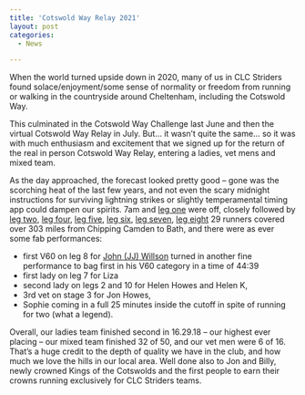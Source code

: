 ```yaml
---
title: 'Cotswold Way Relay 2021'
layout: post
categories:
  - News

---
```


When the world turned upside down in 2020, many of us in CLC Striders found solace/enjoyment/some sense of normality or freedom from running or walking in the countryside around Cheltenham, including the Cotswold Way. 

This culminated in the Cotswold Way Challenge last June and then the virtual Cotswold Way Relay in July. But… it wasn’t quite the same… so it was with much enthusiasm and excitement that we signed up for the return of the real in person Cotswold Way Relay, entering a ladies, vet mens and mixed team. 

As the day approached, the forecast looked pretty good – gone was the scorching heat of the last few years, and not even the scary midnight instructions for surviving lightning strikes or slightly temperamental timing app could dampen our spirits. 7am and [leg one](/images/2021/07/2021-07-15-Cotswold-relay-8.jpg "leg one") were off, closely followed by [leg two](/images/2021/07/2021-07-15-Cotswold-relay-6.jpg "leg two"), [leg four](/images/2021/07/2021-07-15-Cotswold-relay-7.jpg "leg four"), [leg five](/images/2021/07/2021-07-15-Cotswold-relay-3.jpg "leg five"), [leg six](/images/2021/07/2021-07-15-Cotswold-relay-2.jpg "leg six"), [leg seven](/images/2021/07/2021-07-15-Cotswold-relay-1.jpg "leg seven"), [leg eight](/images/2021/07/2021-07-15-Cotswold-relay-4.jpg "leg eight") 29 runners covered over 303 miles from Chipping Camden to Bath, and there were as ever some fab performances: 

* first V60 on leg 8 for [John (JJ) Willson](/images/2021/07/JJ_Willson_Cotswold_relay_MV60.jpg "John (JJ) Willson") turned in another fine performance to bag first in his V60 category in a time of 44:39
* first lady on leg 7 for Liza
* second lady on legs 2 and 10 for Helen Howes and Helen K, 
* 3rd vet on stage 3 for Jon Howes, 
* Sophie coming in a full 25 minutes inside the cutoff in spite of running for two (what a legend). 
 
Overall, our ladies team finished second in 16.29.18 – our highest ever placing – our mixed team finished 32 of 50, and our vet men were 6 of 16. That’s a huge credit to the depth of quality we have in the club, and how much we love the hills in our local area. Well done also to Jon and Billy, newly crowned Kings of the Cotswolds and the first people to earn their crowns running exclusively for CLC Striders teams.



